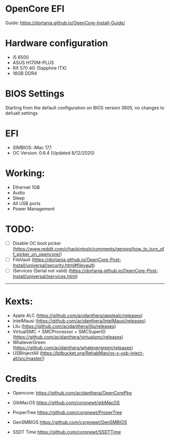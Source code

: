 # OpenCore EFI

Guide: https://dortania.github.io/OpenCore-Install-Guide/

# Hardware configuration
* i5 6500
* ASUS H170M-PLUS
* RX 570 4G (Sapphire ITX) 
* 16GB DDR4 

# BIOS Settings
Starting from the default configuration on BIOS version 3805, no changes to defualt settings

# EFI
- SIMBIOS: iMac 17,1 
- OC Version: 0.6.4 (Updated 8/12/2020)

# Working:
* Ethernet 1GB
* Audio
* Sleep
* All USB ports
* Power Management

# TODO:
- [ ] Disable OC boot picker (https://www.reddit.com/r/hackintosh/comments/gerpxg/how_to_turn_off_picker_on_opencore/)
- [ ] FileVault (https://dortania.github.io/OpenCore-Post-Install/universal/security.html#filevault)
- [ ] iServices (Serial not valid) (https://dortania.github.io/OpenCore-Post-Install/universal/iservices.html)

__________

# Kexts:
* Apple ALC (https://github.com/acidanthera/applealc/releases)
* IntelMausi (https://github.com/acidanthera/IntelMausi/releases)
* Lilu (https://github.com/acidanthera/lilu/releases)
* VirtualSMC + SMCProcessor + SMCSuperIO (https://github.com/acidanthera/virtualsmc/releases)
* WhateverGreen (https://github.com/acidanthera/whatevergreen/releases)
* USBInjectAll (https://bitbucket.org/RehabMan/os-x-usb-inject-all/src/master/)

# Credits
* Opencore: https://github.com/acidanthera/OpenCorePkg

* GibMacOS https://github.com/corpnewt/gibMacOS
* ProperTree https://github.com/corpnewt/ProperTree
* GenSMBIOS https://github.com/corpnewt/GenSMBIOS
* SSDT Time https://github.com/corpnewt/SSDTTime
